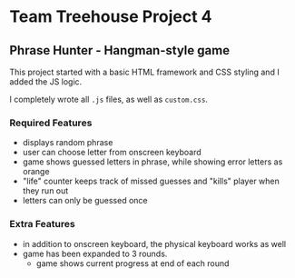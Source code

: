 # Team Treehouse Project 4

## Phrase Hunter - Hangman-style game

This project started with a basic HTML framework and CSS styling and I added the JS logic.

I completely wrote all `.js` files, as well as `custom.css`.

### Required Features
- displays random phrase
- user can choose letter from onscreen keyboard
- game shows guessed letters in phrase, while showing error letters as orange
- "life" counter keeps track of missed guesses and "kills" player when they run out
- letters can only be guessed once
### Extra Features
- in addition to onscreen keyboard, the physical keyboard works as well
- game has been expanded to 3 rounds.
    - game shows current progress at end of each round
